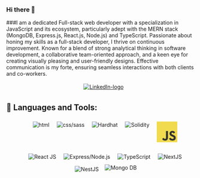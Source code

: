 ### Hi there 👋 
###I am a dedicated Full-stack web developer with a specialization in JavaScript and its ecosystem, particularly adept with the MERN stack (MongoDB, Express.js, React.js, Node.js) and TypeScript. Passionate about honing my skills as a full-stack developer, I thrive on continuous improvement. Known for a blend of strong analytical thinking in software development, a collaborative team-oriented approach, and a keen eye for creating visually pleasing and user-friendly designs. Effective communication is my forte, ensuring seamless interactions with both clients and co-workers.

<ul align="center">
 <a href="https://www.linkedin.com/in/petar-dzhunov-9515b6210/" target="_blank" rel="noopener noreferrer"> <img src="https://upload.wikimedia.org/wikipedia/commons/thumb/e/e9/Linkedin_icon.svg/1024px-Linkedin_icon.svg.png" alt="LinkedIn-logo" height="40" style="vertical-align:top; margin:4px"></a>
 <a href="mailto:petar.djunov@abv.bg> <img src="https://cdn.jsdelivr.net/npm/simple-icons@v3/icons/gmail.svg" alt="email" height="40" style="vertical-align:top; margin:4px"></a>
</ul>

## 🧰 Languages and Tools:
<div >
<ul align="center">
<img src="https://upload.wikimedia.org/wikipedia/commons/thumb/6/61/HTML5_logo_and_wordmark.svg/2048px-HTML5_logo_and_wordmark.svg.png" alt="html" height="55" style="vertical-align:top; margin:8px">
<img src="https://boffincoders.com/wp-content/uploads/2021/05/convert-css-to-sass-or-scss-expeditiously.jpg" alt="css/sass" height="55" style="vertical-align:top; margin:8px">
<img src="https://chainstack.com/wp-content/uploads/2021/12/hardhat.png" alt="Hardhat" height="55" style="vertical-align:top; margin:8px">
<img src="https://metaschool.so/articles/wp-content/uploads/2022/03/Frame-76.png" alt="Solidity" height="55" style="vertical-align:top; margin:8px">
<img src="https://raw.githubusercontent.com/github/explore/80688e429a7d4ef2fca1e82350fe8e3517d3494d/topics/javascript/javascript.png" alt="Javascript" height="55" style="vertical-align:top; margin:8px">
</ul>

</div>
<div>
<ul align="center">
<img src="https://upload.wikimedia.org/wikipedia/commons/thumb/a/a7/React-icon.svg/1280px-React-icon.svg.png" alt="React JS" height="55" style="vertical-align:top; margin:8px">
<img src="https://miro.medium.com/max/1051/1*q9myzo5Au8OfsaSrCodNmw.png" alt="Express/Node.js" height="40" style="vertical-align:top; margin:8px">
<img src="https://upload.wikimedia.org/wikipedia/commons/thumb/4/4c/Typescript_logo_2020.svg/1024px-Typescript_logo_2020.svg.png" alt="TypeScript" height="55" style="vertical-align:top; margin:8px">
<img src="https://reffect.co.jp/wp-content/uploads/2020/09/next_js_basic.png" alt="NextJS" height="55" style="vertical-align:top; margin:8px">
<img src="https://camo.githubusercontent.com/c704e8013883cc3a04c7657e656fe30be5b188145d759a6aaff441658c5ffae0/68747470733a2f2f6e6573746a732e636f6d2f696d672f6c6f676f5f746578742e737667" alt="NestJS" height="40" style="vertical-align:top; margin:8px">
<img src="https://www.pngkit.com/png/detail/225-2254691_9kib-354x415-unnamed-mongodb-logo-svg.png" alt="Mongo DB" height="55" style="vertical-align:top; margin:4px">
</ul>
</div>             
